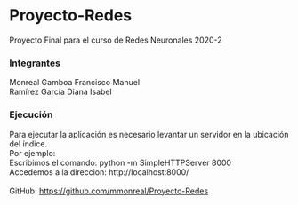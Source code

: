 # Proyecto-Redes
Proyecto Final para el curso de Redes Neuronales 2020-2<br>

### Integrantes
Monreal Gamboa Francisco Manuel<br>
Ramírez García Diana Isabel

### Ejecución 
Para ejecutar la aplicación es necesario levantar un servidor en la ubicación del índice.<br>
Por ejemplo: <br>
Escribimos el comando: python -m SimpleHTTPServer 8000<br>
Accedemos a la direccion: http://localhost:8000/<br>
<br>
GitHub: https://github.com/mmonreal/Proyecto-Redes



